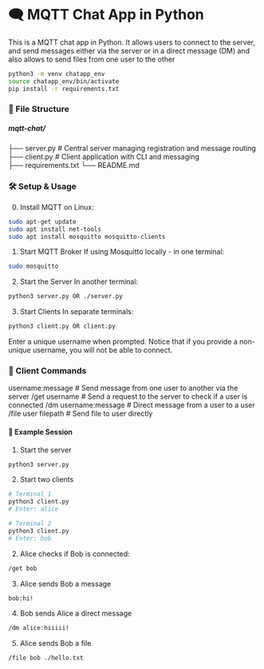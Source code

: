 # 🗨️ MQTT Chat App in Python

This is a MQTT chat app in Python. It allows users to connect to the server, and send messages either via the server or in a direct message (DM) and also allows to send files from one user to the other

```bash
python3 -m venv chatapp_env
source chatapp_env/bin/activate
pip install -r requirements.txt
```

### 📁 File Structure

##### mqtt-chat/

├── server.py         # Central server managing registration and message routing</br>
├── client.py         # Client application with CLI and messaging</br>
├── requirements.txt
└── README.md


### 🛠️ Setup & Usage
0. Install MQTT on Linux:
```bash
sudo apt-get update
sudo apt install net-tools
sudo apt install mosquitto mosquitto-clients
```

1. Start MQTT Broker
If using Mosquitto locally - in one terminal:
```bash
sudo mosquitto
```

2. Start the Server In another terminal:
```bash
python3 server.py OR ./server.py
```

3. Start Clients
In separate terminals:
```bash
python3 client.py OR client.py
``` 

Enter a unique username when prompted. Notice that if you provide a non-unique username, you will not be able to connect.


### 💬 Client Commands
username:message          # Send message from one user to another via the server
/get username		  # Send a request to the server to check if a user is connected
/dm username:message      # Direct message from a user to a user
/file user filepath       # Send file to user directly


#### 📎 Example Session
1. Start the server
```bash
python3 server.py
```

2. Start two clients
```bash
# Terminal 1
python3 client.py
# Enter: alice
```

```bash
# Terminal 2
python3 client.py
# Enter: bob
```

2. Alice checks if Bob is connected:
```bash
/get bob
```

3. Alice sends Bob a message
```bash
bob:hi!
```

4. Bob sends Alice a direct message
```bash
/dm alice:hiiiii!
```

5. Alice sends Bob a file
```bash
/file bob ./hello.txt
```

